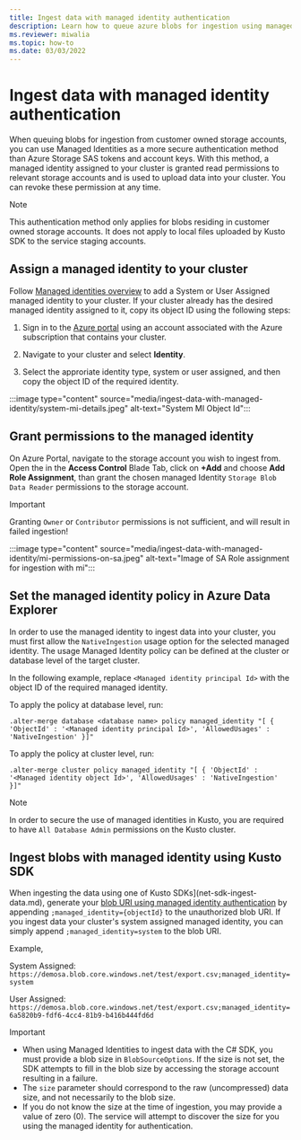 ```yaml
---
title: Ingest data with managed identity authentication
description: Learn how to queue azure blobs for ingestion using managed identity instead of blob SAS or storage account key
ms.reviewer: miwalia
ms.topic: how-to
ms.date: 03/03/2022
---
```


# Ingest data with managed identity authentication

When queuing blobs for ingestion from customer owned storage accounts, you can use Managed Identities as a more secure authentication method than Azure Storage SAS tokens and account keys. With this method, a managed identity assigned to your cluster is granted read permissions to relevant storage accounts and is used to upload data into your cluster. You can revoke these permission at any time.

> [!NOTE]
>
> This authentication method only applies for blobs residing in customer owned storage accounts. It does not apply to local files uploaded by Kusto SDK to the service staging accounts.

## Assign a managed identity to your cluster

Follow [Managed identities overview](managed-identities-overview.md) to add a System or User Assigned managed identity to your cluster.
If your cluster already has the desired managed identity assigned to it, copy its object ID using the following steps:

1. Sign in to the [Azure portal](https://portal.azure.com/) using an account associated with the Azure subscription that contains your cluster.

1. Navigate to your cluster and select **Identity**.
1. Select the approriate identity type, system or user assigned, and then copy the object ID of the required identity.

:::image type="content" source="media/ingest-data-with-managed-identity/system-mi-details.jpeg" alt-text="System MI Object Id":::

## Grant permissions to the managed identity

On Azure Portal, navigate to the storage account you wish to ingest from. Open the in the **Access Control** Blade Tab, click on **+Add** and choose **Add Role Assignment**, than grant the chosen managed Identity `Storage Blob Data Reader` permissions to the storage account.

> [!IMPORTANT]
>
> Granting `Owner` or `Contributor` permissions is not sufficient, and will result in failed ingestion!

:::image type="content" source="media/ingest-data-with-managed-identity/mi-permissions-on-sa.jpeg" alt-text="Image of SA Role assignment for ingestion with mi":::

## Set the managed identity policy in Azure Data Explorer

In order to use the managed identity to ingest data into your cluster, you must first allow the `NativeIngestion` usage option for the selected managed identity.
The usage Managed Identity policy can be defined at the cluster or database level of the target cluster.

In the following example, replace `<Managed identity principal Id>` with the object ID of the required managed identity.

To apply the policy at database level, run:

```kusto
.alter-merge database <database name> policy managed_identity "[ { 'ObjectId' : '<Managed identity principal Id>', 'AllowedUsages' : 'NativeIngestion' }]" 
```

To apply the policy at cluster level, run:

```kusto
.alter-merge cluster policy managed_identity "[ { 'ObjectId' : '<Managed identity object Id>', 'AllowedUsages' : 'NativeIngestion' }]" 
```

> [!NOTE]
>
> In order to secure the use of managed identities in Kusto, you are required to have `All Database Admin` permissions on the Kusto cluster.

## Ingest blobs with managed identity using Kusto SDK

When ingesting the data using one of Kusto SDKs](net-sdk-ingest-data.md), generate your [blob URI using managed identity authentication](kusto/api/connection-strings/storage-authentication-methods#managed-identity) by appending `;managed_identity={objectId}` to the unauthorized blob URI. If you ingest data your cluster's system assigned managed identity, you can simply append `;managed_identity=system` to the blob URI.

Example,

System Assigned: `https://demosa.blob.core.windows.net/test/export.csv;managed_identity=system`

User Assigned: `https://demosa.blob.core.windows.net/test/export.csv;managed_identity=6a5820b9-fdf6-4cc4-81b9-b416b444fd6d`

> [!IMPORTANT]
>
> - When using Managed Identities to ingest data with the C# SDK, you must provide a blob size in `BlobSourceOptions`. If the size is not set, the SDK attempts to fill in the blob size by accessing the storage account resulting in a failure.
> - The `size` parameter should correspond to the raw (uncompressed) data size, and not necessarily to the blob size.
> - If you do not know the size at the time of ingestion, you may provide a value of zero (0). The service will attempt to discover the size for you using the managed identity for authentication.
